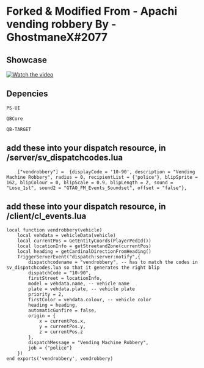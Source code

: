 
# Forked & Modified From - Apachi vending robbery By - GhostmaneX#2077

## Showcase

[![Watch the video](https://media.discordapp.net/attachments/1131638732513103912/1164519160261386302/image.png)](https://www.youtube.com/watch?v=ao_eqPx2wEA)

## Depencies

    PS-UI

    QBCore

    QB-TARGET
    
## add these into your dispatch resource, in /server/sv_dispatchcodes.lua
```
	["vendrobbery"] =  {displayCode = '10-90', description = "Vending Machine Robbery", radius = 0, recipientList = {'police'}, blipSprite = 162, blipColour = 0, blipScale = 0.9, blipLength = 2, sound = "Lose_1st", sound2 = "GTAO_FM_Events_Soundset", offset = "false"},
```

## add these into your dispatch resource, in /client/cl_events.lua
```
local function vendrobbery(vehicle)
    local vehdata = vehicleData(vehicle)
    local currentPos = GetEntityCoords(PlayerPedId())
    local locationInfo = getStreetandZone(currentPos)
    local heading = getCardinalDirectionFromHeading()
    TriggerServerEvent("dispatch:server:notify",{
        dispatchcodename = "vendrobbery", -- has to match the codes in sv_dispatchcodes.lua so that it generates the right blip
        dispatchCode = "10-90",
        firstStreet = locationInfo,
        model = vehdata.name, -- vehicle name
        plate = vehdata.plate, -- vehicle plate
        priority = 2, 
        firstColor = vehdata.colour, -- vehicle color
        heading = heading, 
        automaticGunfire = false,
        origin = {
            x = currentPos.x,
            y = currentPos.y,
            z = currentPos.z
        },
        dispatchMessage = "Vending Machine Robbery",
        job = {"police"}
    })
end exports('vendrobbery', vendrobbery)
```
